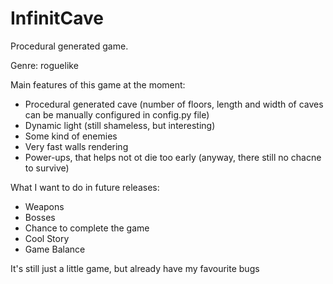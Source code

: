 # InfinitCave

Procedural generated game.

Genre: roguelike

Main features of this game at the moment:

* Procedural generated cave (number of floors, length and width of caves can be manually configured in config.py file)
* Dynamic light (still shameless, but interesting)
* Some kind of enemies
* Very fast walls rendering 
* Power-ups, that helps not ot die too early (anyway, there still no chacne to survive)

What I want to do in future releases:

* Weapons
* Bosses
* Chance to complete the game
* Cool Story
* Game Balance

It's still just a little game, but already have my favourite bugs  
